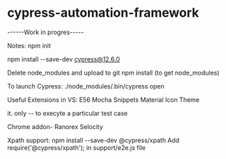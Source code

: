 # cypress-automation-framework

------Work in progres-----

Notes:
npm init

npm install --save-dev cypress@12.6.0

Delete node_modules and upload to git
npm install (to get node_modules)

To launch Cypress:
./node_modules/.bin/cypress open

Useful Extensions in VS:
E56 Mocha Snippets
Material Icon Theme

it. only -- to execyte a particular test case


Chrome addon- Ranorex Selocity

Xpath support:
npm install --save-dev @cypress/xpath 
Add require('@cypress/xpath'); in support/e2e.js file
